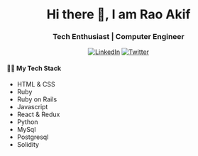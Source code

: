 <h1 align="center"> Hi there 👋, I am Rao Akif </h1>

<h3 align="center">  Tech Enthusiast | Computer Engineer </h3>

<p align="center"> 
<a href="https://www.linkedin.com/in/RaoAkif/"><img alt="LinkedIn" src="https://img.shields.io/badge/RaoAkif-blue?style=flat-square&logo=Linkedin&logoColor=white&link=https://www.linkedin.com/in/RaoAkif/"></a>
<a href="https://twitter.com/RaoAkif"><img alt="Twitter" src="https://img.shields.io/badge/RaoAkif-1ca0f1?style=flat-square&logo=twitter&logoColor=white&link=https://twitter.com/RaoAkif"></a>
</p>

#### 👨‍💻 My Tech Stack
* HTML & CSS
* Ruby
* Ruby on Rails
* Javascript
* React & Redux
* Python
* MySql
* Postgresql
* Solidity
